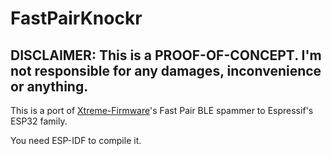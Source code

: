# FastPairKnockr

## DISCLAIMER: This is a PROOF-OF-CONCEPT. I'm not responsible for any damages, inconvenience or anything.

This is a port of [Xtreme-Firmware](https://github.com/Flipper-XFW/Xtreme-Firmware)'s Fast Pair BLE spammer to Espressif's ESP32 family.

You need ESP-IDF to compile it.
